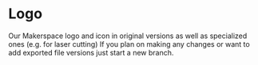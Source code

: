 # Logo
Our Makerspace logo and icon in original versions as well as specialized ones (e.g. for laser cutting)
If you plan on making any changes or want to add exported file versions just start a new branch. 
